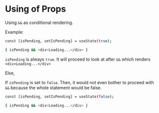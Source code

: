# Using of Props

Using `&&` as conditional rendering.

Example: 

```bash
const [isPending, setIsPending] = useState(true);

{ isPending && <div>Loading...</div> }
```

`isPending` is always `true`. It will proceed to look at after `&&` which renders `<div>Loading...</div>`

Else,

If `isPending` is set to `false`. Then, it would not even bother to proceed with `&&` because the whole statement would be false.

```bash
const [isPending, setIsPending] = useState(false);

{ isPending && <div>Loading...</div> }
```



